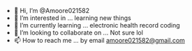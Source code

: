 - 👋 Hi, I’m @Amoore021582
- 👀 I’m interested in ... learning new things
- 🌱 I’m currently learning ... electronic health record coding
- 💞️ I’m looking to collaborate on ... Not sure lol
- 📫 How to reach me ... by email amoore021582@gmail.com

<!---
Amoore021582/Amoore021582 is a ✨ special ✨ repository because its `README.md` (this file) appears on your GitHub profile.
You can click the Preview link to take a look at your changes.
--->

